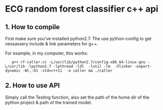 # ECG random forest classifier c++ api

## 1. How to compile

First make sure you've installed python2.7.
The use python-config to get nessassery include & link parameters for g++.

For example, in my computer, this works:


```
   g++ rf-caller.cc -L/usr/lib/python2.7/config-x86_64-linux-gnu -L/usr/lib -lpython2.7 -lpthread -ldl  -lutil -lm  -Xlinker -export-dynamic -Wl,-O1 -std=c++11  -o caller && ./caller     
```

## 2. How to use API

Simply call the Testing function, also set the path of the home dir of the python project & path of the trained model.
